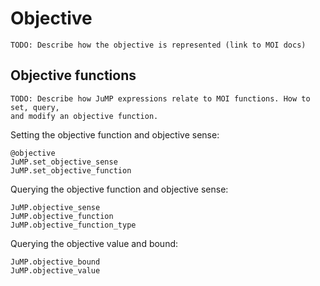 Objective
=========

```@meta
TODO: Describe how the objective is represented (link to MOI docs)
```

Objective functions
-------------------

```@meta
TODO: Describe how JuMP expressions relate to MOI functions. How to set, query,
and modify an objective function.
```

Setting the objective function and objective sense:
```@docs
@objective
JuMP.set_objective_sense
JuMP.set_objective_function
```

Querying the objective function and objective sense:
```@docs
JuMP.objective_sense
JuMP.objective_function
JuMP.objective_function_type
```

Querying the objective value and bound:
```@docs
JuMP.objective_bound
JuMP.objective_value
```
